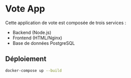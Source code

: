 # Vote App

Cette application de vote est composée de trois services :
- Backend (Node.js)
- Frontend (HTML/Nginx)
- Base de données PostgreSQL

## Déploiement

```bash
docker-compose up --build
```
